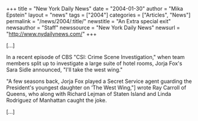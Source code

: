 +++
title = "New York Daily News"
date = "2004-01-30"
author = "Mika Epstein"
layout = "news"
tags = ["2004"]
categories = ["Articles", "News"]
permalink = "/news/2004/:title/"
newstitle = "An Extra special exit"
newsauthor = "Staff"
newssource = "New York Daily News"
newsurl = "http://www.nydailynews.com/"
+++

[...]

In a recent episode of CBS "CSI: Crime Scene Investigation," when team members split up to investigate a large suite of hotel rooms, Jorja Fox's Sara Sidle announced, "I'll take the west wing." 

"A few seasons back, Jorja Fox played a Secret Service agent guarding the President's youngest daughter on &#8216;The West Wing,"] wrote Ray Carroll of Queens, who along with Richard Lejman of Staten Island and Linda Rodriguez of Manhattan caught the joke.

[...]

